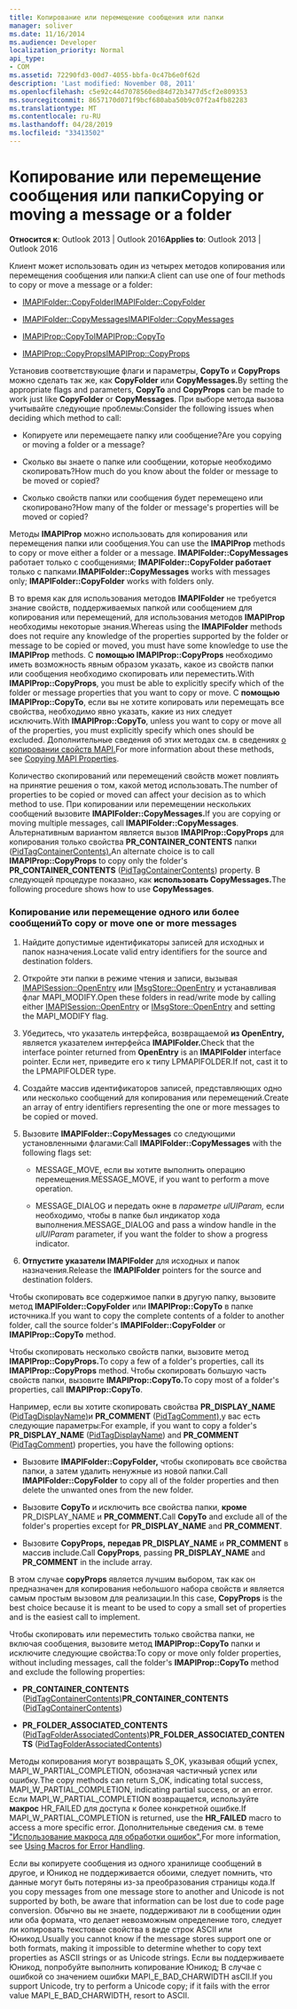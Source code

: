 ```yaml
---
title: Копирование или перемещение сообщения или папки
manager: soliver
ms.date: 11/16/2014
ms.audience: Developer
localization_priority: Normal
api_type:
- COM
ms.assetid: 72290fd3-00d7-4055-bbfa-0c47b6e0f62d
description: 'Last modified: November 08, 2011'
ms.openlocfilehash: c5e92c44d7078560ed84d72b3477d5cf2e809353
ms.sourcegitcommit: 8657170d071f9bcf680aba50b9c07f2a4fb82283
ms.translationtype: MT
ms.contentlocale: ru-RU
ms.lasthandoff: 04/28/2019
ms.locfileid: "33413502"
---
```

# <a name="copying-or-moving-a-message-or-a-folder"></a><span data-ttu-id="4a79a-103">Копирование или перемещение сообщения или папки</span><span class="sxs-lookup"><span data-stu-id="4a79a-103">Copying or moving a message or a folder</span></span>
  
<span data-ttu-id="4a79a-104">**Относится к**: Outlook 2013 | Outlook 2016</span><span class="sxs-lookup"><span data-stu-id="4a79a-104">**Applies to**: Outlook 2013 | Outlook 2016</span></span> 
  
<span data-ttu-id="4a79a-105">Клиент может использовать один из четырех методов копирования или перемещения сообщения или папки:</span><span class="sxs-lookup"><span data-stu-id="4a79a-105">A client can use one of four methods to copy or move a message or a folder:</span></span>
  
- [<span data-ttu-id="4a79a-106">IMAPIFolder::CopyFolder</span><span class="sxs-lookup"><span data-stu-id="4a79a-106">IMAPIFolder::CopyFolder</span></span>](imapifolder-copyfolder.md)
    
- [<span data-ttu-id="4a79a-107">IMAPIFolder::CopyMessages</span><span class="sxs-lookup"><span data-stu-id="4a79a-107">IMAPIFolder::CopyMessages</span></span>](imapifolder-copymessages.md)
    
- [<span data-ttu-id="4a79a-108">IMAPIProp::CopyTo</span><span class="sxs-lookup"><span data-stu-id="4a79a-108">IMAPIProp::CopyTo</span></span>](imapiprop-copyto.md)
    
- [<span data-ttu-id="4a79a-109">IMAPIProp::CopyProps</span><span class="sxs-lookup"><span data-stu-id="4a79a-109">IMAPIProp::CopyProps</span></span>](imapiprop-copyprops.md)
    
<span data-ttu-id="4a79a-110">Установив соответствующие флаги и параметры, **CopyTo** и **CopyProps** можно сделать так же, как **CopyFolder** или **CopyMessages.**</span><span class="sxs-lookup"><span data-stu-id="4a79a-110">By setting the appropriate flags and parameters, **CopyTo** and **CopyProps** can be made to work just like **CopyFolder** or **CopyMessages**.</span></span> <span data-ttu-id="4a79a-111">При выборе метода вызова учитывайте следующие проблемы:</span><span class="sxs-lookup"><span data-stu-id="4a79a-111">Consider the following issues when deciding which method to call:</span></span>
  
- <span data-ttu-id="4a79a-112">Копируете или перемещаете папку или сообщение?</span><span class="sxs-lookup"><span data-stu-id="4a79a-112">Are you copying or moving a folder or a message?</span></span>
    
- <span data-ttu-id="4a79a-113">Сколько вы знаете о папке или сообщении, которые необходимо скопировать?</span><span class="sxs-lookup"><span data-stu-id="4a79a-113">How much do you know about the folder or message to be moved or copied?</span></span>
    
- <span data-ttu-id="4a79a-114">Сколько свойств папки или сообщения будет перемещено или скопировано?</span><span class="sxs-lookup"><span data-stu-id="4a79a-114">How many of the folder or message's properties will be moved or copied?</span></span>
    
<span data-ttu-id="4a79a-115">Методы **IMAPIProp** можно использовать для копирования или перемещения папки или сообщения.</span><span class="sxs-lookup"><span data-stu-id="4a79a-115">You can use the **IMAPIProp** methods to copy or move either a folder or a message.</span></span> <span data-ttu-id="4a79a-116">**IMAPIFolder::CopyMessages** работает только с сообщениями; **IMAPIFolder::CopyFolder работает** только с папками.</span><span class="sxs-lookup"><span data-stu-id="4a79a-116">**IMAPIFolder::CopyMessages** works with messages only; **IMAPIFolder::CopyFolder** works with folders only.</span></span> 
  
<span data-ttu-id="4a79a-117">В то время как для использования методов **IMAPIFolder** не требуется знание свойств, поддерживаемых папкой или сообщением для копирования или перемещений, для использования методов **IMAPIProp** необходимы некоторые знания.</span><span class="sxs-lookup"><span data-stu-id="4a79a-117">Whereas using the **IMAPIFolder** methods does not require any knowledge of the properties supported by the folder or message to be copied or moved, you must have some knowledge to use the **IMAPIProp** methods.</span></span> <span data-ttu-id="4a79a-118">С **помощью IMAPIProp::CopyProps** необходимо иметь возможность явным образом указать, какое из свойств папки или сообщения необходимо скопировать или переместить.</span><span class="sxs-lookup"><span data-stu-id="4a79a-118">With **IMAPIProp::CopyProps**, you must be able to explicitly specify which of the folder or message properties that you want to copy or move.</span></span> <span data-ttu-id="4a79a-119">С **помощью IMAPIProp::CopyTo**, если вы не хотите копировать или перемещать все свойства, необходимо явно указать, какие из них следует исключить.</span><span class="sxs-lookup"><span data-stu-id="4a79a-119">With **IMAPIProp::CopyTo**, unless you want to copy or move all of the properties, you must explicitly specify which ones should be excluded.</span></span> <span data-ttu-id="4a79a-120">Дополнительные сведения об этих методах см. в сведениях [о копировании свойств MAPI.](copying-mapi-properties.md)</span><span class="sxs-lookup"><span data-stu-id="4a79a-120">For more information about these methods, see [Copying MAPI Properties](copying-mapi-properties.md).</span></span>
  
<span data-ttu-id="4a79a-121">Количество скопирований или перемещений свойств может повлиять на принятие решения о том, какой метод использовать.</span><span class="sxs-lookup"><span data-stu-id="4a79a-121">The number of properties to be copied or moved can affect your decision as to which method to use.</span></span> <span data-ttu-id="4a79a-122">При копировании или перемещении нескольких сообщений вызовите **IMAPIFolder::CopyMessages.**</span><span class="sxs-lookup"><span data-stu-id="4a79a-122">If you are copying or moving multiple messages, call **IMAPIFolder::CopyMessages**.</span></span> <span data-ttu-id="4a79a-123">Альтернативным вариантом является вызов **IMAPIProp::CopyProps** для копирования только свойства **PR_CONTAINER_CONTENTS** папки ([PidTagContainerContents).](pidtagcontainercontents-canonical-property.md)</span><span class="sxs-lookup"><span data-stu-id="4a79a-123">An alternate choice is to call **IMAPIProp::CopyProps** to copy only the folder's **PR_CONTAINER_CONTENTS** ([PidTagContainerContents](pidtagcontainercontents-canonical-property.md)) property.</span></span> <span data-ttu-id="4a79a-124">В следующей процедуре показано, как **использовать CopyMessages.**</span><span class="sxs-lookup"><span data-stu-id="4a79a-124">The following procedure shows how to use **CopyMessages**.</span></span> 
  
### <a name="to-copy-or-move-one-or-more-messages"></a><span data-ttu-id="4a79a-125">Копирование или перемещение одного или более сообщений</span><span class="sxs-lookup"><span data-stu-id="4a79a-125">To copy or move one or more messages</span></span>
  
1. <span data-ttu-id="4a79a-126">Найдите допустимые идентификаторы записей для исходных и папок назначения.</span><span class="sxs-lookup"><span data-stu-id="4a79a-126">Locate valid entry identifiers for the source and destination folders.</span></span>
    
2. <span data-ttu-id="4a79a-127">Откройте эти папки в режиме чтения и записи, вызывая [IMAPISession::OpenEntry](imapisession-openentry.md) или [IMsgStore::OpenEntry](imsgstore-openentry.md) и устанавливая флаг MAPI_MODIFY.</span><span class="sxs-lookup"><span data-stu-id="4a79a-127">Open these folders in read/write mode by calling either [IMAPISession::OpenEntry](imapisession-openentry.md) or [IMsgStore::OpenEntry](imsgstore-openentry.md) and setting the MAPI_MODIFY flag.</span></span> 
    
3. <span data-ttu-id="4a79a-128">Убедитесь, что указатель интерфейса, возвращаемой **из OpenEntry,** является указателем интерфейса **IMAPIFolder.**</span><span class="sxs-lookup"><span data-stu-id="4a79a-128">Check that the interface pointer returned from **OpenEntry** is an **IMAPIFolder** interface pointer.</span></span> <span data-ttu-id="4a79a-129">Если нет, приведите его к типу LPMAPIFOLDER.</span><span class="sxs-lookup"><span data-stu-id="4a79a-129">If not, cast it to the LPMAPIFOLDER type.</span></span> 
    
4. <span data-ttu-id="4a79a-130">Создайте массив идентификаторов записей, представляющих одно или несколько сообщений для копирования или перемещений.</span><span class="sxs-lookup"><span data-stu-id="4a79a-130">Create an array of entry identifiers representing the one or more messages to be copied or moved.</span></span> 
    
5. <span data-ttu-id="4a79a-131">Вызовите **IMAPIFolder::CopyMessages** со следующими установленными флагами:</span><span class="sxs-lookup"><span data-stu-id="4a79a-131">Call **IMAPIFolder::CopyMessages** with the following flags set:</span></span> 
    
   - <span data-ttu-id="4a79a-132">MESSAGE_MOVE, если вы хотите выполнить операцию перемещения.</span><span class="sxs-lookup"><span data-stu-id="4a79a-132">MESSAGE_MOVE, if you want to perform a move operation.</span></span> 
    
   - <span data-ttu-id="4a79a-133">MESSAGE_DIALOG и передать окне в  _параметре ulUIParam,_ если необходимо, чтобы в папке был индикатор хода выполнения.</span><span class="sxs-lookup"><span data-stu-id="4a79a-133">MESSAGE_DIALOG and pass a window handle in the  _ulUIParam_ parameter, if you want the folder to show a progress indicator.</span></span> 
    
6. <span data-ttu-id="4a79a-134">**Отпустите указатели IMAPIFolder** для исходных и папок назначения.</span><span class="sxs-lookup"><span data-stu-id="4a79a-134">Release the **IMAPIFolder** pointers for the source and destination folders.</span></span> 
    
<span data-ttu-id="4a79a-135">Чтобы скопировать все содержимое папки в другую папку, вызовите метод **IMAPIFolder::CopyFolder** или **IMAPIProp::CopyTo** в папке источника.</span><span class="sxs-lookup"><span data-stu-id="4a79a-135">If you want to copy the complete contents of a folder to another folder, call the source folder's **IMAPIFolder::CopyFolder** or **IMAPIProp::CopyTo** method.</span></span> 
  
<span data-ttu-id="4a79a-136">Чтобы скопировать несколько свойств папки, вызовите метод **IMAPIProp::CopyProps.**</span><span class="sxs-lookup"><span data-stu-id="4a79a-136">To copy a few of a folder's properties, call its **IMAPIProp::CopyProps** method.</span></span> <span data-ttu-id="4a79a-137">Чтобы скопировать большую часть свойств папки, вызовите **IMAPIProp::CopyTo.**</span><span class="sxs-lookup"><span data-stu-id="4a79a-137">To copy most of a folder's properties, call **IMAPIProp::CopyTo**.</span></span> 
  
<span data-ttu-id="4a79a-138">Например, если вы хотите скопировать свойства **PR_DISPLAY_NAME** ([PidTagDisplayName)](pidtagdisplayname-canonical-property.md)и **PR_COMMENT** ([PidTagComment),](pidtagcomment-canonical-property.md)у вас есть следующие параметры:</span><span class="sxs-lookup"><span data-stu-id="4a79a-138">For example, if you want to copy a folder's **PR_DISPLAY_NAME** ([PidTagDisplayName](pidtagdisplayname-canonical-property.md)) and **PR_COMMENT** ([PidTagComment](pidtagcomment-canonical-property.md)) properties, you have the following options:</span></span>
  
- <span data-ttu-id="4a79a-139">Вызовите **IMAPIFolder::CopyFolder,** чтобы скопировать все свойства папки, а затем удалить ненужные из новой папки.</span><span class="sxs-lookup"><span data-stu-id="4a79a-139">Call **IMAPIFolder::CopyFolder** to copy all of the folder properties and then delete the unwanted ones from the new folder.</span></span> 
    
- <span data-ttu-id="4a79a-140">Вызовите **CopyTo** и исключить все свойства папки, **кроме** PR_DISPLAY_NAME и **PR_COMMENT.**</span><span class="sxs-lookup"><span data-stu-id="4a79a-140">Call **CopyTo** and exclude all of the folder's properties except for **PR_DISPLAY_NAME** and **PR_COMMENT**.</span></span> 
    
- <span data-ttu-id="4a79a-141">Вызовите **CopyProps,** **передав PR_DISPLAY_NAME** и **PR_COMMENT** в массив include.</span><span class="sxs-lookup"><span data-stu-id="4a79a-141">Call **CopyProps**, passing **PR_DISPLAY_NAME** and **PR_COMMENT** in the include array.</span></span> 
    
<span data-ttu-id="4a79a-142">В этом случае **copyProps** является лучшим выбором, так как он предназначен для копирования небольшого набора свойств и является самым простым вызовом для реализации.</span><span class="sxs-lookup"><span data-stu-id="4a79a-142">In this case, **CopyProps** is the best choice because it is meant to be used to copy a small set of properties and is the easiest call to implement.</span></span> 
  
<span data-ttu-id="4a79a-143">Чтобы скопировать или переместить только свойства папки, не включая сообщения, вызовите метод **IMAPIProp::CopyTo** папки и исключите следующие свойства:</span><span class="sxs-lookup"><span data-stu-id="4a79a-143">To copy or move only folder properties, without including messages, call the folder's **IMAPIProp::CopyTo** method and exclude the following properties:</span></span> 
  
- <span data-ttu-id="4a79a-144">**PR_CONTAINER_CONTENTS** ([PidTagContainerContents)](pidtagcontainercontents-canonical-property.md)</span><span class="sxs-lookup"><span data-stu-id="4a79a-144">**PR_CONTAINER_CONTENTS** ([PidTagContainerContents](pidtagcontainercontents-canonical-property.md))</span></span>
    
- <span data-ttu-id="4a79a-145">**PR_FOLDER_ASSOCIATED_CONTENTS** ([PidTagFolderAssociatedContents)](pidtagfolderassociatedcontents-canonical-property.md)</span><span class="sxs-lookup"><span data-stu-id="4a79a-145">**PR_FOLDER_ASSOCIATED_CONTENTS** ([PidTagFolderAssociatedContents](pidtagfolderassociatedcontents-canonical-property.md))</span></span>
    
<span data-ttu-id="4a79a-146">Методы копирования могут возвращать S_OK, указывая общий успех, MAPI_W_PARTIAL_COMPLETION, обозначая частичный успех или ошибку.</span><span class="sxs-lookup"><span data-stu-id="4a79a-146">The copy methods can return S_OK, indicating total success, MAPI_W_PARTIAL_COMPLETION, indicating partial success, or an error.</span></span> <span data-ttu-id="4a79a-147">Если MAPI_W_PARTIAL_COMPLETION возвращается, используйте **макрос** HR_FAILED для доступа к более конкретной ошибке.</span><span class="sxs-lookup"><span data-stu-id="4a79a-147">If MAPI_W_PARTIAL_COMPLETION is returned, use the **HR_FAILED** macro to access a more specific error.</span></span> <span data-ttu-id="4a79a-148">Дополнительные сведения см. в теме ["Использование макроса для обработки ошибок".](using-macros-for-error-handling.md)</span><span class="sxs-lookup"><span data-stu-id="4a79a-148">For more information, see [Using Macros for Error Handling](using-macros-for-error-handling.md).</span></span>
  
<span data-ttu-id="4a79a-149">Если вы копируете сообщения из одного хранилище сообщений в другое, и Юникод не поддерживается обоими, следует помнить, что данные могут быть потеряны из-за преобразования страницы кода.</span><span class="sxs-lookup"><span data-stu-id="4a79a-149">If you copy messages from one message store to another and Unicode is not supported by both, be aware that information can be lost due to code page conversion.</span></span> <span data-ttu-id="4a79a-150">Обычно вы не знаете, поддерживают ли в сообщении один или оба формата, что делает невозможным определение того, следует ли копировать текстовые свойства в виде строк ASCII или Юникод.</span><span class="sxs-lookup"><span data-stu-id="4a79a-150">Usually you cannot know if the message stores support one or both formats, making it impossible to determine whether to copy text properties as ASCII strings or as Unicode strings.</span></span> <span data-ttu-id="4a79a-151">Если вы поддерживаете Юникод, попробуйте выполнить копирование Юникод; В случае с ошибкой со значением ошибки MAPI_E_BAD_CHARWIDTH asCII.</span><span class="sxs-lookup"><span data-stu-id="4a79a-151">If you support Unicode, try to perform a Unicode copy; if it fails with the error value MAPI_E_BAD_CHARWIDTH, resort to ASCII.</span></span>
  

